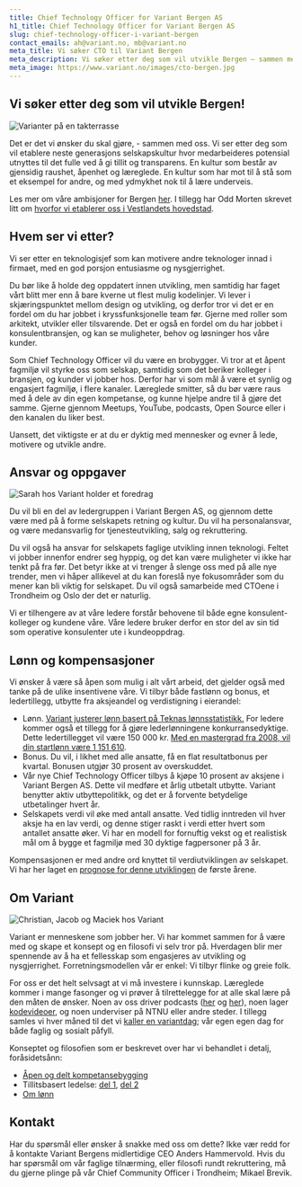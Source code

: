 ```yaml
---
title: Chief Technology Officer for Variant Bergen AS
h1_title: Chief Technology Officer for Variant Bergen AS
slug: chief-technology-officer-i-variant-bergen
contact_emails: ah@variant.no, mb@variant.no
meta_title: Vi søker CTO til Variant Bergen
meta_description: Vi søker etter deg som vil utvikle Bergen – sammen med flere og sammen med oss!
meta_image: https://www.variant.no/images/cto-bergen.jpg
---
```


## Vi søker etter deg som vil utvikle Bergen!

![Varianter på en takterrasse](/images/utvikler-takterrasse.png)

Det er det vi ønsker du skal gjøre, - sammen med oss. Vi ser etter deg som vil etablere neste generasjons selskapskultur hvor medarbeideres potensial utnyttes til det fulle ved å gi tillit og transparens. En kultur som består av gjensidig raushet, åpenhet og læreglede. En kultur som har mot til å stå som et eksempel for andre, og med ydmykhet nok til å lære underveis.

Les mer om våre ambisjoner for Bergen [her](https://variant.no/bergen). I tillegg har Odd Morten skrevet litt om [hvorfor vi etablerer oss i Vestlandets hovedstad](https://blog.variant.no/hallaisen-bergen-d88c7b976ef4).

## Hvem ser vi etter?

Vi ser etter en teknologisjef som kan motivere andre teknologer innad i firmaet, med en god porsjon entusiasme og nysgjerrighet.

Du bør like å holde deg oppdatert innen utvikling, men samtidig har faget vårt blitt mer enn å bare kverne ut flest mulig kodelinjer. Vi lever i skjæringspunktet mellom design og utvikling, og derfor tror vi det er en fordel om du har jobbet i kryssfunksjonelle team før. Gjerne med roller som arkitekt, utvikler eller tilsvarende. Det er også en fordel om du har jobbet i konsulentbransjen, og kan se muligheter, behov og løsninger hos våre kunder.

Som Chief Technology Officer vil du være en brobygger. Vi tror at et åpent fagmiljø vil styrke oss som selskap, samtidig som det beriker kolleger i bransjen, og kunder vi jobber hos. Derfor har vi som mål å være et synlig og engasjert fagmiljø, i flere kanaler. Læreglede smitter, så du bør være raus med å dele av din egen kompetanse, og kunne hjelpe andre til å gjøre det samme. Gjerne gjennom Meetups, YouTube, podcasts, Open Source eller i den kanalen du liker best.

Uansett, det viktigste er at du er dyktig med mennesker og evner å lede, motivere og utvikle andre.

## Ansvar og oppgaver

<div class="left"><img alt="Sarah hos Variant holder et foredrag" src="/images/utvikler-sarah.png"/></div>

Du vil bli en del av ledergruppen i Variant Bergen AS, og gjennom dette være med på å forme selskapets retning og kultur. Du vil ha personalansvar, og være medansvarlig for tjenesteutvikling, salg og rekruttering.

Du vil også ha ansvar for selskapets faglige utvikling innen teknologi. Feltet vi jobber innenfor endrer seg hyppig, og det kan være muligheter vi ikke har tenkt på fra før. Det betyr ikke at vi trenger å slenge oss med på alle nye trender, men vi håper allikevel at du kan foreslå nye fokusområder som du mener kan bli viktig for selskapet. Du vil også samarbeide med CTOene i Trondheim og Oslo der det er naturlig.

Vi er tilhengere av at våre ledere forstår behovene til både egne konsulent-kolleger og kundene våre. Våre ledere bruker derfor en stor del av sin tid som operative konsulenter ute i kundeoppdrag.

## Lønn og kompensasjoner

Vi ønsker å være så åpen som mulig i alt vårt arbeid, det gjelder også med tanke på de ulike insentivene våre. Vi tilbyr både fastlønn og bonus, et ledertillegg, utbytte fra aksjeandel og verdistigning i eierandel:

- Lønn. [Variant justerer lønn basert på Teknas lønnsstatistikk.](/kalkulator) For ledere kommer også et tillegg for å gjøre lederlønningene konkurransedyktige. Dette ledertillegget vil være 150 000 kr. [Med en mastergrad fra 2008, vil din startlønn være 1 151 610](/kalkulator?year=2008&degree=master&addition=150000).
- Bonus. Du vil, i likhet med alle ansatte, få en flat resultatbonus per kvartal. Bonusen utgjør 30 prosent av overskuddet.
- Vår nye Chief Technology Officer tilbys å kjøpe 10 prosent av aksjene i Variant Bergen AS. Dette vil medføre et årlig utbetalt utbytte. Variant benytter aktiv utbyttepolitikk, og det er å forvente betydelige utbetalinger hvert år.
- Selskapets verdi vil øke med antall ansatte. Ved tidlig inntreden vil hver aksje ha en lav verdi, og denne stiger raskt i verdi etter hvert som antallet ansatte øker. Vi har en modell for fornuftig vekst og et realistisk mål om å bygge et fagmiljø med 30 dyktige fagpersoner på 3 år.

Kompensasjonen er med andre ord knyttet til verdiutviklingen av selskapet. Vi har her laget en [prognose for denne utviklingen](/bergen/verdiutvikling) de første årene.

## Om Variant

![Christian, Jacob og Maciek hos Variant](/images/utvikler-jacob.png)

Variant er menneskene som jobber her. Vi har kommet sammen for å være med og skape et konsept og en filosofi vi selv tror på. Hverdagen blir mer spennende av å ha et fellesskap som engasjeres av utvikling og nysgjerrighet. Forretningsmodellen vår er enkel: Vi tilbyr flinke og greie folk.

For oss er det helt selvsagt at vi må investere i kunnskap. Læreglede kommer i mange fasonger og vi prøver å tilrettelegge for at alle skal lære på den måten de ønsker. Noen av oss driver podcasts ([her](http://bartjs.io/tag/podcast-episode/) og [her](https://kortslutning.fun/)), noen lager [kodevideoer](https://youtube.com/kodesnutt), og noen underviser på NTNU eller andre steder. I tillegg samles vi hver måned til det vi [kaller en variantdag](https://medium.com/variant-as/tagged/variantdag); vår egen egen dag for både faglig og sosialt påfyll.

Konseptet og filosofien som er beskrevet over har vi behandlet i detalj, foråsidetsånn:

- [Åpen og delt kompetansebygging](https://medium.com/variant-as/aapen-og-delt-kompetansebygging-c229771eee93)
- Tillitsbasert ledelse: [del 1](https://medium.com/variant-as/tillitsbasert-ledelse-del-1-hva-og-hvorfor-86f6aa485cf9), [del 2](https://medium.com/variant-as/tillitsbasert-ledelse-del-2-sette-retning-449452fcc6a6)
- [Om lønn](https://medium.com/variant-as/bonusutbetaling-og-l%C3%B8nnsjusteringer-c6d340f0a6d)

## Kontakt

Har du spørsmål eller ønsker å snakke med oss om dette? Ikke vær redd for å kontakte Variant Bergens midlertidige CEO Anders Hammervold. Hvis du har spørsmål om vår faglige tilnærming, eller filosofi rundt rekruttering, må du gjerne plinge på vår Chief Community Officer i Trondheim; Mikael Brevik.
